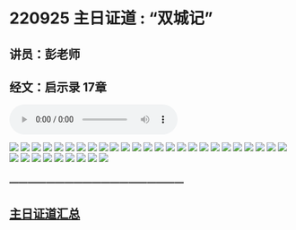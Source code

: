 # 220925 主日证道 : “双城记”
## 讲员：彭老师
## 经文：启示录 17章
<audio controls src="./220925.mp3"></audio>

![](1.jpg)
![](2.jpg)
![](3.jpg)
![](4.jpg)
![](5.jpg)
![](7.gif)
![](8.jpg)
![](9.jpg)
![](10.jpg)
![](11.jpg)
![](12.jpg)
![](13.jpg)
![](14.jpg)
![](15.jpg)
![](16.jpg)
![](17.jpg)
![](18.jpg)
![](19.jpg)
![](20.jpg)
![](21.gif)
![](22.jpg)
![](23.jpg)
![](24.jpg)
![](25.jpg)
![](26.jpg)
![](27.jpg)
![](28.jpg)
![](29.jpg)
![](30.jpg)
![](31.jpg)
![](32.jpg)
![](33.jpg)
![](34.jpg)
![](35.jpg)


### ———————————————————

## [主日证道汇总](https://nccchurch.github.io/Sermons/)
